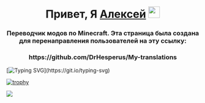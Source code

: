 <h1 align="center">Привет, Я <a href="https://vk.com/drhesperus" target="_blank">Алексей</a>
<img src="https://github.com/blackcater/blackcater/raw/main/images/Hi.gif" height="30"/></h1>
<h3 align="center">Переводчик модов по Minecraft. Эта страница была создана для перенаправления пользователей на эту ссылку:</h3>
<h3 align="center">https://github.com/DrHesperus/My-translations</h3>

[![Typing SVG](https://readme-typing-svg.herokuapp.com?color=%2336BCF7&lines=Приближается+лето!)](https://git.io/typing-svg)

[![trophy](https://github-profile-trophy.vercel.app/?username=drhesperus)](https://github.com/ryo-ma/github-profile-trophy)

![](https://komarev.com/ghpvc/?username=drhesperus&style=for-the-badge)
